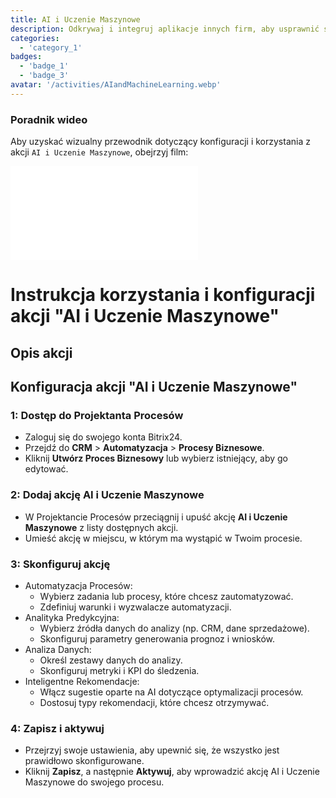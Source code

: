 ```yaml
---
title: AI i Uczenie Maszynowe
description: Odkrywaj i integruj aplikacje innych firm, aby usprawnić swoją działalność.
categories: 
  - 'category_1'
badges: 
  - 'badge_1'
  - 'badge_3'
avatar: '/activities/AIandMachineLearning.webp'
---
```

### Poradnik wideo

Aby uzyskać wizualny przewodnik dotyczący konfiguracji i korzystania z akcji `AI i Uczenie Maszynowe`, obejrzyj film:

<iframe
  class="aspect-video w-full my-6 rounded shadow-md"
  src="//www.youtube.com/embed/OyzJd8BcTfY?feature=oembed&rel=0"
  frameborder="0"
  allow="accelerometer; autoplay; encrypted-media; gyroscope"
  allowfullscreen>
</iframe>

# Instrukcja korzystania i konfiguracji akcji "AI i Uczenie Maszynowe"

## Opis akcji

## **Konfiguracja akcji "AI i Uczenie Maszynowe"**

### 1: Dostęp do Projektanta Procesów
- Zaloguj się do swojego konta Bitrix24.
- Przejdź do **CRM** > **Automatyzacja** > **Procesy Biznesowe**.
- Kliknij **Utwórz Proces Biznesowy** lub wybierz istniejący, aby go edytować.

### 2: Dodaj akcję AI i Uczenie Maszynowe
- W Projektancie Procesów przeciągnij i upuść akcję **AI i Uczenie Maszynowe** z listy dostępnych akcji.
- Umieść akcję w miejscu, w którym ma wystąpić w Twoim procesie.

### 3: Skonfiguruj akcję
- Automatyzacja Procesów:
  - Wybierz zadania lub procesy, które chcesz zautomatyzować.
  - Zdefiniuj warunki i wyzwalacze automatyzacji.
- Analityka Predykcyjna:
  - Wybierz źródła danych do analizy (np. CRM, dane sprzedażowe).
  - Skonfiguruj parametry generowania prognoz i wniosków.
- Analiza Danych:
  - Określ zestawy danych do analizy.
  - Skonfiguruj metryki i KPI do śledzenia.
- Inteligentne Rekomendacje:
  - Włącz sugestie oparte na AI dotyczące optymalizacji procesów.
  - Dostosuj typy rekomendacji, które chcesz otrzymywać.

### 4: Zapisz i aktywuj
- Przejrzyj swoje ustawienia, aby upewnić się, że wszystko jest prawidłowo skonfigurowane.
- Kliknij **Zapisz**, a następnie **Aktywuj**, aby wprowadzić akcję AI i Uczenie Maszynowe do swojego procesu.